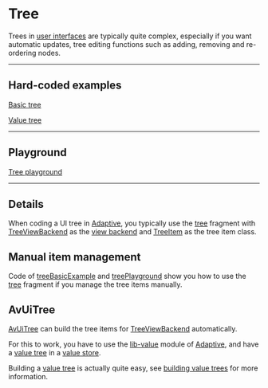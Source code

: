 # Tree

Trees in [user interfaces](def://) are typically quite complex, especially if you want
automatic updates, tree editing functions such as adding, removing and re-ordering nodes.

---

## Hard-coded examples

[Basic tree](actualize:///cookbook/tree/example/basic)

[Value tree](actualize:///cookbook/tree/example/value)

---

## Playground

[Tree playground](actualize:///cookbook/tree/playground)

---

## Details

When coding a UI tree in [Adaptive](def://), you typically use the [tree](fragment://)
fragment with [TreeViewBackend](class://) as the [view backend](def://) and
[TreeItem](class://) as the tree item class.

## Manual item management

Code of [treeBasicExample](function://) and [treePlayground](function://) show you
how to use the [tree](fragment://) fragment if you manage the tree items manually.

## AvUiTree

[AvUiTree](def://) can build the tree items for [TreeViewBackend](class://) automatically.

For this to work, you have to use the [lib-value](def://) module of [Adaptive](def://),
and have a [value tree](def://) in a [value store](def://).

Building a [value tree](def://) is actually quite easy, see [building value trees](guide://)
for more information.
